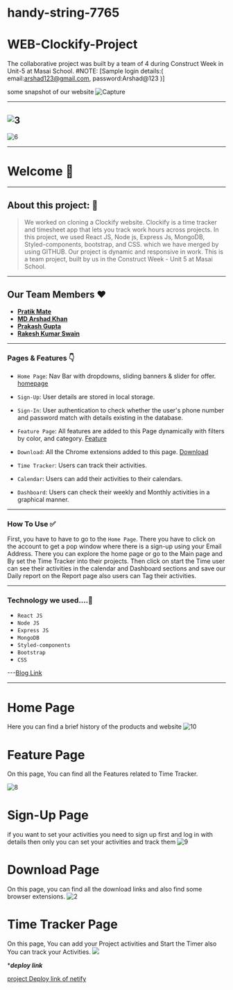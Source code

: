 # handy-string-7765
# WEB-Clockify-Project
The collaborative project was built by a team of 4 during Construct Week in Unit-5 at Masai School.
#NOTE: [Sample login details:( email:arshad123@gmail.com, password:Arshad@123 )]

some snapshot of our website
![Capture](https://miro.medium.com/max/1400/1*EhLvkhUVmvif7k7CGwatYQ.png)

---------
![3](https://miro.medium.com/max/1400/1*waIppb-zfmqmfrff_kMYeg.png)
----------------

![6](https://miro.medium.com/max/1400/1*HuygkG4JvT_MKRJL03l3Dw.png)


---

# Welcome 👋

---

## About this project: 🙌

> We worked on cloning a Clockify website. Clockify is a time tracker and timesheet app that lets you track work hours across projects. In this project, we used React JS, Node js, Express Js, MongoDB, Styled-components, bootstrap, and CSS. which we have merged by using GITHUB. Our project is dynamic and responsive in work.
> This is a team project, built by us in the Construct Week - Unit 5 at Masai School.


---

## Our Team Members ❤️

- [**Pratik Mate**](https://www.linkedin.com/in/pratik-mate-a6a62919b/)
- [**MD Arshad Khan**](https://www.linkedin.com/in/md-arshad-khan-350206154/)
- [**Prakash Gupta**](https://www.linkedin.com/in/prakash-gupta-pg/)
- [**Rakesh Kumar Swain** ](https://www.linkedin.com/in/rakesh-kumar-swain-8259a7164/)
---

### Pages & Features 👇

- `Home Page`: Nav Bar with dropdowns, sliding banners & slider for offer.
[homepage](https://miro.medium.com/max/1400/1*EhLvkhUVmvif7k7CGwatYQ.png)
- `Sign-Up`: User details are stored in local storage.
- `Sign-In`: User authentication to check whether the user's phone number and password match with details existing in the database.

- `Feature Page`: All features are added to this Page dynamically with filters by color, and category.
[Feature](https://miro.medium.com/max/1400/1*waIppb-zfmqmfrff_kMYeg.png)
- `Download`: All the Chrome extensions added to this page.
[Download](https://miro.medium.com/max/1400/1*WzOPVQRLXg2Tnps7h5Pe9Q.png)
- `Time Tracker`: Users can track their activities.
- `Calendar`: Users can add their activities to their calendars.
- `Dashboard`: Users can check their weekly and Monthly activities in a graphical manner.

---

### How To Use ✅

First, you have to have to go to the `Home Page`. There you have to click on the account to get a pop window where there is a sign-up using your Email Address.  There you can explore the home page or go to the Main page and By set the Time Tracker into their projects. Then click on start the Time user can see their activities in the calendar and Dashboard sections and save our Daily report on the Report page also users can Tag their activities.

---

### Technology we used....🔧

- `React JS` 
- `Node JS`
- `Express JS`
- `MongoDB` 
- `Styled-components`
- `Bootstrap`
- `CSS`

---[Blog Link](https://medium.com/@swainrakeshkumar60/clockify-clone-47ec581574c9)



---

# Home Page
Here you can find a brief history of the products and website
 ![10](https://miro.medium.com/max/1400/1*EhLvkhUVmvif7k7CGwatYQ.png)
    



# Feature Page
On this page, You can find all the Features related to Time Tracker.

![8](https://miro.medium.com/max/1400/1*waIppb-zfmqmfrff_kMYeg.png)




# Sign-Up Page
if you want to set your activities you need to sign up first and log in with details then only you can set your activities and track them
![9](https://miro.medium.com/max/1400/1*mqGJuF0QVLe7ToVvDgXTjw.png)




# Download Page
On this page, you can find all the download links and also find some browser extensions.
![2](https://miro.medium.com/max/1400/1*WzOPVQRLXg2Tnps7h5Pe9Q.png)



 # Time Tracker Page
On this page, You can add your Project activities and Start the Timer also You can track your Activities.
![](https://miro.medium.com/max/1400/1*HuygkG4JvT_MKRJL03l3Dw.png)




****deploy link***

[project Deploy link of netify]()


